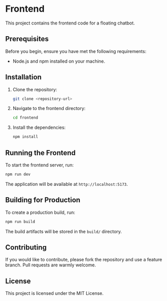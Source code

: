 # Frontend

This project contains the frontend code for a floating chatbot.

## Prerequisites

Before you begin, ensure you have met the following requirements:
- Node.js and npm installed on your machine.

## Installation

1. Clone the repository:
    ```sh
    git clone <repository-url>
    ```
2. Navigate to the frontend directory:
    ```sh
    cd frontend
    ```
3. Install the dependencies:
    ```sh
    npm install
    ```

## Running the Frontend

To start the frontend server, run:
```sh
npm run dev
```

The application will be available at `http://localhost:5173`.

## Building for Production

To create a production build, run:
```sh
npm run build
```

The build artifacts will be stored in the `build/` directory.

## Contributing

If you would like to contribute, please fork the repository and use a feature branch. Pull requests are warmly welcome.

## License

This project is licensed under the MIT License.